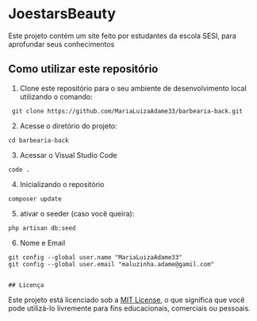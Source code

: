 # JoestarsBeauty

Este projeto contém um site feito por estudantes da escola SESI, para aprofundar seus conhecimentos

## Como utilizar este repositório

1. Clone este repositório para o seu ambiente de desenvolvimento local utilizando o comando:
```
 git clone https://github.com/MariaLuizaAdame33/barbearia-back.git
 ```

2. Acesse o diretório do projeto:
```
cd barbearia-back
```

3. Acessar o Visual Studio Code
```
code .
```

4. Inicializando o repositório
```
composer update
```

5. ativar o seeder (caso você queira):
```
php artisan db:seed
```
6. Nome e Email
```
git config --global user.name "MariaLuizaAdame33"
git config --global user.email "maluzinha.adame@gamil.com"


## Licença
```

Este projeto está licenciado sob a [MIT License](LICENSE), o que significa que você pode utilizá-lo livremente para fins educacionais, comerciais ou pessoais.